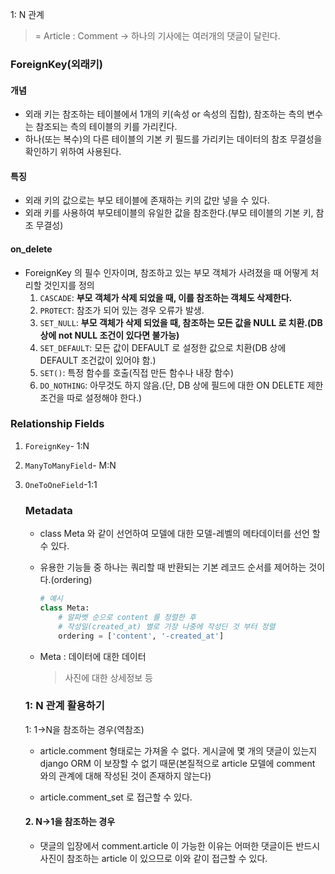 1: N 관계

> = Article : Comment -> 하나의 기사에는 여러개의 댓글이 달린다. 



### ForeignKey(외래키)

#### 개념

- 외래 키는 참조하는 테이블에서 1개의 키(속성 or 속성의 집합), 참조하는 측의 변수는 참조되는 측의 테이블의 키를 가리킨다.
- 하나(또는 복수)의 다른 테이블의 기본 키 필드를 가리키는 데이터의 참조 무결성을 확인하기 위하여 사용된다.

#### 특징

- 외래 키의 값으로는 부모 테이블에 존재하는 키의 값만 넣을 수 있다.
- 외래 키를 사용하여 부모테이블의 유일한 값을 참조한다.(부모 테이블의 기본 키, 참조 무결성)



#### on_delete

- ForeignKey 의 필수 인자이며, 참조하고 있는 부모 객체가 사려졌을 때 어떻게 처리할 것인지를 정의
  1. `CASCADE`: **부모 객체가 삭제 되었을 때, 이를 참조하는 객체도 삭제한다.**
  2. `PROTECT`: 참조가 되어 있는 경우 오류가 발생.
  3. `SET_NULL`: **부모 객체가 삭제 되었을 때, 참조하는 모든 값을 NULL 로 치환.(DB 상에 not NULL 조건이 있다면 불가능)**
  4. `SET_DEFAULT`: 모든 값이 DEFAULT 로 설정한 값으로 치환(DB 상에 DEFAULT 조건값이 있어야 함.)
  5. `SET()`: 특정 함수를 호출(직접 만든 함수나 내장 함수)
  6. `DO_NOTHING`: 아무것도 하지 않음.(단, DB 상에 필드에 대한 ON DELETE 제한 조건을 따로 설정해야 한다.)

### Relationship Fields

1. `ForeignKey`- 1:N

2. `ManyToManyField`- M:N

3. `OneToOneField`-1:1

   

   

   

   ### Metadata

   - class Meta 와 같이 선언하여 모델에 대한 모델-레벨의 메타데이터를 선언 할 수 있다.

   - 유용한 기능들 중 하나는 쿼리할 때 반환되는 기본 레코드 순서를 제어하는 것이다.(ordering)

     ```python
     # 예시
     class Meta:
         # 알파벳 순으로 content 를 정렬한 후
         # 작성일(created_at) 별로 가장 나중에 작성딘 것 부터 정렬
         ordering = ['content', '-created_at']
     ```

   - Meta : 데이터에 대한 데이터 

     > 사진에 대한 상세정보 등 

   

   

   ### 1: N 관계 활용하기

   1: 1->N을 참조하는 경우(역참조)

   - article.comment 형태로는 가져올 수 없다. 게시글에 몇 개의 댓글이 있는지 django ORM 이 보장할 수 없기 때문(본질적으로 article 모델에 comment 와의 관계에 대해 작성된 것이 존재하지 않는다)

   - article.comment_set 로 접근할 수 있다.

   

   #### 2. N->1을 참조하는 경우

   - 댓글의 입장에서 comment.article 이 가능한 이유는 어떠한 댓글이든 반드시 사진이 참조하는 article 이 있으므로 이와 같이 접근할 수 있다.

   

   

   

   

   

   

   

   

    